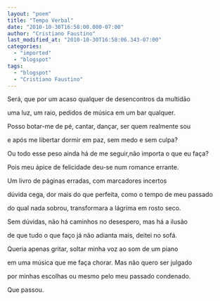 ```yaml
---
layout: "poem"
title: "Tempo Verbal"
date: "2010-10-30T16:58:00.000-07:00"
author: "Cristiano Faustino"
last_modified_at: "2010-10-30T16:58:06.343-07:00"
categories:
  - "imported"
  - "blogspot"
tags:
  - "blogspot"
  - "Cristiano Faustino"
---
```


Será, que por um acaso qualquer de desencontros da multidão

uma luz, um raio, pedidos de música em um bar qualquer.

Posso botar-me de pé, cantar, dançar, ser quem realmente sou

e após me libertar dormir em paz, sem medo e sem culpa?

Ou todo esse peso ainda há de me seguir,não importa o que eu faça?

Pois meu ápice de felicidade deu-se num romance errante.

Um livro de páginas erradas, com marcadores incertos

dúvida cega, dor mais do que perfeita, como o tempo de meu passado

do qual nada sobrou, transformara a lágrima em rosto seco.

Sem dúvidas, não há caminhos no desespero, mas há a ilusão

de que tudo o que faço já não adianta mais, deitei no sofá.

Queria apenas gritar, soltar minha voz ao som de um piano

em uma música que me faça chorar. Mas não quero ser julgado

por minhas escolhas ou mesmo pelo meu passado condenado.

Que passou.